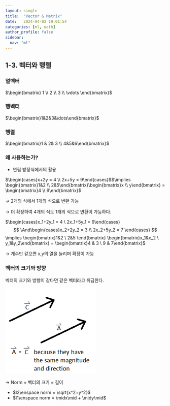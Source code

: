 ```yaml
---
layout: single
title:  "Vector & Matrix"
date:   2024-04-02 19:01:54 
categories: [ml, math]
author_profile: false
sidebar:
  nav: "ml"
---
```

## 1-3. 벡터와 행렬

### 열벡터

   $\begin{bmatrix} 1 \\ 2 \\ 3 \\ \vdots \end{bmatrix}$

### 행벡터

$\begin{bmatrix}1&2&3&\dots\end{bmatrix}$

### 행렬

$\begin{bmatrix}1 & 2& 3 \\ 4&5&6\end{bmatrix}$

### 왜 사용하는가?

- 연립 방정식에서의 활용

$\begin{cases}x+2y = 4 \\ 2x+5y = 9\end{cases}$$\implies \begin{bmatrix}1&2 \\ 2&5\end{bmatrix}\begin{bmatrix}x \\ y\end{bmatrix} = \begin{bmatrix}4 \\ 9\end{bmatrix}$

→ 2개의 식에서 1개의 식으로 변환 가능

→ 더 확장하여 4개의 식도 1개의 식으로 변환이 가능하다.

$\begin{cases}x_1+2y_1 = 4 \\ 2x_1+5y_1 = 9\end{cases} $$ \And\begin{cases}x_2+2y_2 = 3 \\ 2x_2+5y_2 = 7 \end{cases} $$ \implies \begin{bmatrix}1&2 \\ 2&5 \end{bmatrix} \begin{bmatrix}x_1&x_2 \\ y_1&y_2\end{bmatrix} = \begin{bmatrix}4 & 3 \\ 9 & 7\end{bmatrix}$

→ 계수만 같으면 x,y의 열을 늘리며 확장이 가능

### 벡터의 크기와 방향

벡터의 크기와 방향이 같다면 같은 벡터라고 취급한다.

![image 1.png](/assets/images/ml-math/image%201.png)

→ Norm = 벡터의 크기 = 길이

- $l2\enspace norm = \sqrt{x^2+y^2}$
- $l1\enspace norm = \midx\mid + \midy\mid$